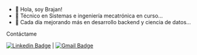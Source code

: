 - 👋 Hola, soy Brajan!
- 👀 Técnico en Sistemas e ingeniería mecatrónica en curso...
- 🌱 Cada día mejorando más en desarrollo backend y ciencia de datos...

Contáctame

[![Linkedin Badge](https://img.shields.io/badge/-bjpulgarin-blue?style=flat-square&logo=Linkedin&logoColor=white)](https://www.linkedin.com/in/bjpulgarin/) | [![Gmail Badge](https://img.shields.io/badge/Gmail-bjpulgarin%40gmail.com-red?style=flat-square&logo=Gmail&logoColor=white)](mailto:bjpulgarin@gmail.com)

